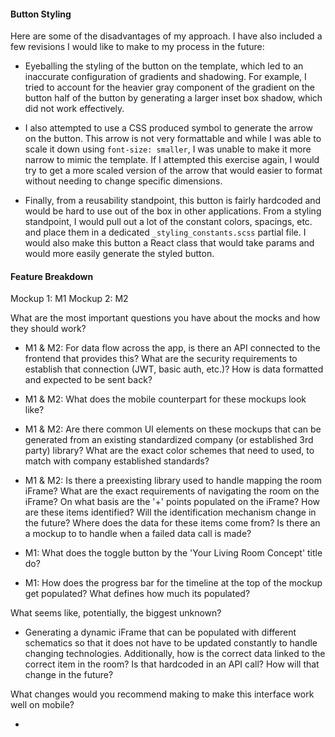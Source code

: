 #### Button Styling

Here are some of the disadvantages of my approach. I have also included a few revisions I would like to make to my process in the future:

  - Eyeballing the styling of the button on the template, which led to an inaccurate configuration of gradients and shadowing. For example, I tried to account for the heavier gray component of the gradient on the button half of the button by generating a larger inset box shadow, which did not work effectively.

  - I also attempted to use a CSS produced symbol to generate the arrow on the button. This arrow is not very formattable and while I was able to scale it down using `font-size: smaller`, I was unable to make it more narrow to mimic the template. If I attempted this exercise again, I would try to get a more scaled version of the arrow that would easier to format without needing to change specific dimensions.

  - Finally, from a reusability standpoint, this button is fairly hardcoded and would be hard to use out of the box in other applications. From a styling standpoint, I would pull out a lot of the constant colors, spacings, etc. and place them in a dedicated `_styling_constants.scss` partial file. I would also make this button a React class that would take params and would more easily generate the styled button.

#### Feature Breakdown

Mockup 1: M1
Mockup 2: M2

What are the most important questions you have about the mocks and how they should work?

  - M1 & M2: For data flow across the app, is there an API connected to the frontend that provides this? What are the security requirements to establish that connection (JWT, basic auth, etc.)? How is data formatted and expected to be sent back?

  - M1 & M2: What does the mobile counterpart for these mockups look like?

  - M1 & M2: Are there common UI elements on these mockups that can be generated from an existing standardized company (or established 3rd party) library? What are the exact color schemes that need to used, to match with company established standards?

  - M1 & M2: Is there a preexisting library used to handle mapping the room iFrame? What are the exact requirements of navigating the room on the iFrame? On what basis are the '+' points populated on the iFrame? How are these items identified? Will the identification mechanism change in the future? Where does the data for these items come from? Is there an a mockup to to handle when a failed data call is made?

  - M1: What does the toggle button by the 'Your Living Room Concept' title do?

  - M1: How does the progress bar for the timeline at the top of the mockup get populated? What defines how much its populated?

What seems like, potentially, the biggest unknown?

  - Generating a dynamic iFrame that can be populated with different schematics so that it does not have to be updated constantly to handle changing technologies. Additionally, how is the correct data linked to the correct item in the room? Is that hardcoded in an API call? How will that change in the future?

What changes would you recommend making to make this interface work well on mobile?

  - 
